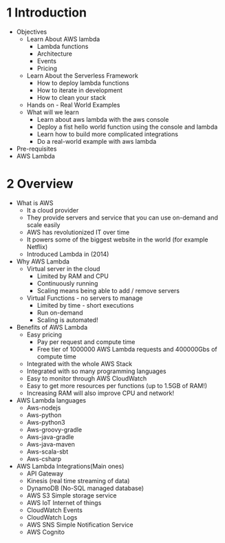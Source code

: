 # 1 Introduction

- Objectives
  - Learn About AWS lambda
    - Lambda functions
    - Architecture
    - Events
    - Pricing
  - Learn About the Serverless Framework
    - How to deploy lambda functions
    - How to iterate in development
    - How to clean your stack
  - Hands on - Real World Examples
  - What will we learn
    - Learn about aws lambda with the aws console
    - Deploy a fist hello world function using the console and lambda
    - Learn how to build more complicated integrations
    - Do a real-world example with aws lambda
- Pre-requisites
- AWS Lambda

# 2 Overview

- What is AWS
  - It a cloud provider
  - They provide servers and service that you can use on-demand and scale easily
  - AWS has revolutionized IT over time
  - It powers some of the biggest website in the world (for example Netflix)
  - Introduced Lambda in (2014)
- Why AWS Lambda
  - Virtual server in the cloud
    - Limited by RAM and CPU
    - Continuously running
    - Scaling means being able to add / remove servers
  - Virtual Functions - no servers to manage
    - Limited by time - short executions
    - Run on-demand
    - Scaling is automated!
- Benefits of AWS Lambda
  - Easy pricing
    - Pay per request and compute time
    - Free tier of 1000000 AWS Lambda requests and 400000Gbs of compute time
  - Integrated with the whole AWS Stack
  - Integrated with so many programming languages
  - Easy to monitor through AWS CloudWatch
  - Easy to get more resources per functions (up to 1.5GB of RAM!)
  - Increasing RAM will also improve CPU and network!
- AWS Lambda languages
  - Aws-nodejs
  - Aws-python
  - Aws-python3
  - Aws-groovy-gradle
  - Aws-java-gradle
  - Aws-java-maven
  - Aws-scala-sbt
  - Aws-csharp
- AWS Lambda Integrations(Main ones)
  - API Gateway
  - Kinesis (real time streaming of data)
  - DynamoDB (No-SQL managed database)
  - AWS S3 Simple storage service
  - AWS IoT Internet of things
  - CloudWatch Events
  - CloudWatch Logs
  - AWS SNS Simple Notification Service
  - AWS Cognito
